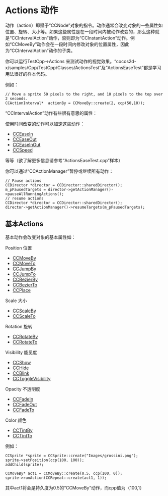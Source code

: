 # Actions 动作

动作（action）即赋予“CCNode”对象的指令。动作通常会改变对象的一些属性如位置、旋转、大小等。如果这些属性是在一段时间内被动作改变的，那么这种就是“CCIntervalAction”动作，否则即为“CCInstantAction”动作。例如“CCMoveBy”动作会在一段时间内修改对象的位置属性，因此为“CCIntervalAction”动作的子类。

你可以运行TestCpp->Actions 来测试动作的视觉效果。“cocos2d-x/samples/Cpp/TestCpp/Classes/ActionsTest”及“ActionsEaseTest”都是学习用法很好的样本代码。

例如：

	// Move a sprite 50 pixels to the right, and 10 pixels to the top over 2 seconds.
	CCActionInterval*  actionBy = CCMoveBy::create(2, ccp(50,10));

“CCIntervalAction”动作有些很有意思的属性：

使用时间改变的动作可以加速这些动作：

- [CCEaseIn](http://www.cocos2d-x.org/reference/native-cpp/V2.2.1/d5/d13/classcocos2d_1_1_c_c_ease_in.html)
- [CCEaseOut](http://www.cocos2d-x.org/reference/native-cpp/V2.2.1/d0/ddb/classcocos2d_1_1_c_c_ease_out.html)
- [CCEaseInOut](http://www.cocos2d-x.org/reference/native-cpp/V2.2.1/d9/d10/classcocos2d_1_1_c_c_ease_in_out.html)
- [CCSpeed](http://www.cocos2d-x.org/reference/native-cpp/V2.2.1/db/d56/classcocos2d_1_1_c_c_speed.html)

等等（欲了解更多信息请参考“ActionsEaseTest.cpp”样本）

你可以通过“CCActionManager”暂停或继续所有动作：

	// Pause actions
	CCDirector *director = CCDirector::sharedDirector();
	m_pPausedTargets = director->getActionManager()->pauseAllRunningActions();
	// resume actions
	CCDirector *director = CCDirector::sharedDirector();
	director->getActionManager()->resumeTargets(m_pPausedTargets);

## 基本Actions

基本动作会改变对象的基本属性如：

Position 位置

- [CCMoveBy](http://www.cocos2d-x.org/reference/native-cpp/V2.2.1/dc/df6/classcocos2d_1_1_c_c_move_by.html)
- [CCMoveTo](http://www.cocos2d-x.org/reference/native-cpp/V2.2.1/d2/d2b/classcocos2d_1_1_c_c_move_to.html)
- [CCJumpBy](http://www.cocos2d-x.org/reference/native-cpp/V2.2.1/db/d25/classcocos2d_1_1_c_c_jump_by.html)
- [CCJumpTo](http://www.cocos2d-x.org/reference/native-cpp/V2.2.1/d2/d6c/classcocos2d_1_1_c_c_jump_to.html)
- [CCBezierBy](http://www.cocos2d-x.org/reference/native-cpp/V2.2.1/df/d33/classcocos2d_1_1_c_c_bezier_by.html)
- [CCBezierTo](http://www.cocos2d-x.org/reference/native-cpp/V2.2.1/dc/d17/classcocos2d_1_1_c_c_bezier_to.html)
- [CCPlace](http://www.cocos2d-x.org/reference/native-cpp/V2.2.1/de/dbf/classcocos2d_1_1_c_c_place.html)


Scale 大小

- [CCScaleBy](http://www.cocos2d-x.org/reference/native-cpp/V2.2.1/d4/d62/classcocos2d_1_1_c_c_scale_by.html)
- [CCScaleTo](http://www.cocos2d-x.org/reference/native-cpp/V2.2.1/da/d23/classcocos2d_1_1_c_c_scale_to.html)

Rotation 旋转

- [CCRotateBy](http://www.cocos2d-x.org/reference/native-cpp/V2.2.1/d6/d57/classcocos2d_1_1_c_c_rotate_by.html)
- [CCRotateTo](http://www.cocos2d-x.org/reference/native-cpp/V2.2.1/d9/df5/classcocos2d_1_1_c_c_rotate_to.html)

Visibility 能见度

- [CCShow](http://www.cocos2d-x.org/reference/native-cpp/V2.2.1/d3/de8/classcocos2d_1_1_c_c_show.html)
- [CCHide](http://www.cocos2d-x.org/reference/native-cpp/V2.2.1/d1/d72/classcocos2d_1_1_c_c_hide.html)
- [CCBlink](http://www.cocos2d-x.org/reference/native-cpp/V2.2.1/d8/de2/classcocos2d_1_1_c_c_blink.html)
- [CCToggleVisibility](http://www.cocos2d-x.org/reference/native-cpp/V2.2.1/dc/d90/classcocos2d_1_1_c_c_toggle_visibility.html)

Opacity 不透明度

- [CCFadeIn](http://www.cocos2d-x.org/reference/native-cpp/V2.2.1/d7/d89/classcocos2d_1_1_c_c_fade_in.html)
- [CCFadeOut](http://www.cocos2d-x.org/reference/native-cpp/V2.2.1/d6/d6d/classcocos2d_1_1_c_c_fade_out.html)
- [CCFadeTo](http://www.cocos2d-x.org/reference/native-cpp/V2.2.1/da/d44/classcocos2d_1_1_c_c_fade_to.html)

Color 颜色

- [CCTintBy](http://www.cocos2d-x.org/reference/native-cpp/V2.2.1/de/de1/classcocos2d_1_1_c_c_tint_by.html)
- [CCTintTo](http://www.cocos2d-x.org/reference/native-cpp/V2.2.1/dd/dfa/classcocos2d_1_1_c_c_tint_to.html)

例如：

	CCSprite *sprite = CCSprite::create("Images/grossini.png");
	sprite->setPosition(ccp(100, 100));
	addChild(sprite);
	
	CCMoveBy* act1 = CCMoveBy::create(0.5, ccp(100, 0));
	sprite->runAction(CCRepeat::create(act1, 1));


其中act1将会是持久度为0.5的“CCMoveBy”动作，而cpp值为（100,1）